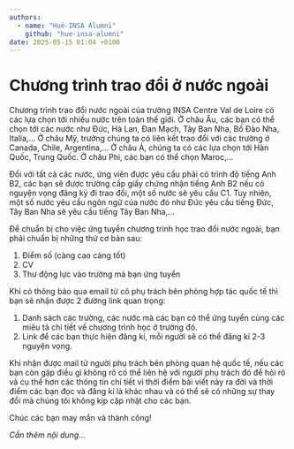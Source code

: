 ```yaml
---
authors:
  - name: "Hué-INSA Alumni"
    github: "hue-insa-alumni"
date: 2025-05-15 01:04 +0100
---
```


# Chương trình trao đổi ở nước ngoài

Chương trình trao đổi nước ngoài của trường INSA Centre Val de Loire có các lựa chọn tới nhiều nước trên toàn thế giới. Ở châu Âu, các bạn có thể chọn tới các nước như Đức, Hà Lan, Đan Mạch, Tây Ban Nha, Bồ Đào Nha, Italia,... Ở châu Mỹ, trường chúng ta có liên kết trao đổi với các trường ở Canada, Chile, Argentina,... Ở châu Á, chúng ta có các lựa chọn tới Hàn Quốc, Trung Quốc. Ở châu Phi, các bạn có thể chọn Maroc,...

Đối với tất cả các nước, ứng viên được yêu cầu phải có trình độ tiếng Anh B2, các bạn sẽ được trường cấp giấy chứng nhận tiếng Anh B2 nếu có nguyện vọng đăng ký đi trao đổi, một số nước sẽ yêu cầu C1. Tuy nhiên, một số nước yêu cầu ngôn ngữ của nước đó như Đức yêu cầu tiếng Đức, Tây Ban Nha sẽ yêu cầu tiếng Tây Ban Nha,...

Để chuẩn bị cho việc ứng tuyển chương trình học trao đổi nước ngoài, bạn phải chuẩn bị những thứ cơ bản sau:

1. Điểm số (càng cao càng tốt)
2. CV
3. Thư động lực vào trường mà bạn ứng tuyển

Khi có thông báo qua email từ cô phụ trách bên phòng hợp tác quốc tế thì bạn sẽ nhận được 2 đường link quan trọng:

1. Danh sách các trường, các nước mà các bạn có thể ứng tuyển cùng các miêu tả chi tiết về chương trình học ở trường đó.
2. Link để các bạn thực hiện đăng kí, mỗi người sẽ có thể đăng kí 2-3 nguyện vọng.

Khi nhận được mail từ người phụ trách bên phòng quan hệ quốc tế, nếu các bạn còn gặp điều gì không rõ có thể liên hệ với người phụ trách đó để hỏi rõ và cụ thể hơn các thông tin chi tiết vì thời điểm bài viết này ra đời và thời điểm các bạn đọc và đăng kí là khác nhau và có thể sẽ có những sự thay đổi mà chúng tôi không kịp cập nhật cho các bạn.

Chúc các bạn may mắn và thành công!

_Cần thêm nội dung..._

